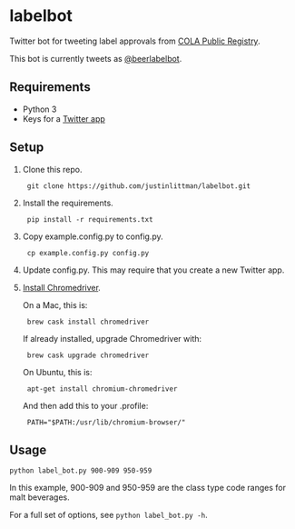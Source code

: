 # labelbot
Twitter bot for tweeting label approvals from [COLA Public Registry](https://www.ttbonline.gov/colasonline/publicSearchColasBasic.do).

This bot is currently tweets as [@beerlabelbot](https://twitter.com/beerlabelbot).

## Requirements
* Python 3
* Keys for a [Twitter app](https://apps.twitter.com/)

## Setup
1. Clone this repo.

        git clone https://github.com/justinlittman/labelbot.git
    
2. Install the requirements.

        pip install -r requirements.txt
    
3. Copy example.config.py to config.py.

        cp example.config.py config.py
    
4. Update config.py. This may require that you create a new Twitter app.

5. [Install Chromedriver](https://sites.google.com/a/chromium.org/chromedriver/).
   
   On a Mac, this is:

        brew cask install chromedriver
        
   If already installed, upgrade Chromedriver with:

        brew cask upgrade chromedriver
        
   On Ubuntu, this is:
   
        apt-get install chromium-chromedriver
        
   And then add this to your .profile:
   
        PATH="$PATH:/usr/lib/chromium-browser/"


## Usage

    python label_bot.py 900-909 950-959
    
In this example, 900-909 and 950-959 are the class type code ranges for malt beverages.

For a full set of options, see `python label_bot.py -h`.
